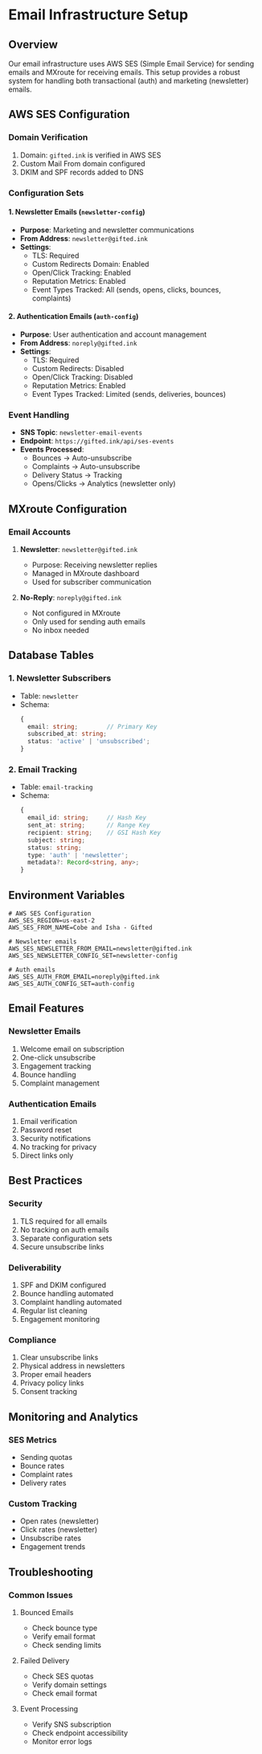# Email Infrastructure Setup

## Overview
Our email infrastructure uses AWS SES (Simple Email Service) for sending emails and MXroute for receiving emails. This setup provides a robust system for handling both transactional (auth) and marketing (newsletter) emails.

## AWS SES Configuration

### Domain Verification
1. Domain: `gifted.ink` is verified in AWS SES
2. Custom Mail From domain configured
3. DKIM and SPF records added to DNS

### Configuration Sets

#### 1. Newsletter Emails (`newsletter-config`)
- **Purpose**: Marketing and newsletter communications
- **From Address**: `newsletter@gifted.ink`
- **Settings**:
  - TLS: Required
  - Custom Redirects Domain: Enabled
  - Open/Click Tracking: Enabled
  - Reputation Metrics: Enabled
  - Event Types Tracked: All (sends, opens, clicks, bounces, complaints)

#### 2. Authentication Emails (`auth-config`)
- **Purpose**: User authentication and account management
- **From Address**: `noreply@gifted.ink`
- **Settings**:
  - TLS: Required
  - Custom Redirects: Disabled
  - Open/Click Tracking: Disabled
  - Reputation Metrics: Enabled
  - Event Types Tracked: Limited (sends, deliveries, bounces)

### Event Handling
- **SNS Topic**: `newsletter-email-events`
- **Endpoint**: `https://gifted.ink/api/ses-events`
- **Events Processed**:
  - Bounces → Auto-unsubscribe
  - Complaints → Auto-unsubscribe
  - Delivery Status → Tracking
  - Opens/Clicks → Analytics (newsletter only)

## MXroute Configuration

### Email Accounts
1. **Newsletter**: `newsletter@gifted.ink`
   - Purpose: Receiving newsletter replies
   - Managed in MXroute dashboard
   - Used for subscriber communication

2. **No-Reply**: `noreply@gifted.ink`
   - Not configured in MXroute
   - Only used for sending auth emails
   - No inbox needed

## Database Tables

### 1. Newsletter Subscribers
- Table: `newsletter`
- Schema:
  ```typescript
  {
    email: string;        // Primary Key
    subscribed_at: string;
    status: 'active' | 'unsubscribed';
  }
  ```

### 2. Email Tracking
- Table: `email-tracking`
- Schema:
  ```typescript
  {
    email_id: string;     // Hash Key
    sent_at: string;      // Range Key
    recipient: string;    // GSI Hash Key
    subject: string;
    status: string;
    type: 'auth' | 'newsletter';
    metadata?: Record<string, any>;
  }
  ```

## Environment Variables
```env
# AWS SES Configuration
AWS_SES_REGION=us-east-2
AWS_SES_FROM_NAME=Cobe and Isha - Gifted

# Newsletter emails
AWS_SES_NEWSLETTER_FROM_EMAIL=newsletter@gifted.ink
AWS_SES_NEWSLETTER_CONFIG_SET=newsletter-config

# Auth emails
AWS_SES_AUTH_FROM_EMAIL=noreply@gifted.ink
AWS_SES_AUTH_CONFIG_SET=auth-config
```

## Email Features

### Newsletter Emails
1. Welcome email on subscription
2. One-click unsubscribe
3. Engagement tracking
4. Bounce handling
5. Complaint management

### Authentication Emails
1. Email verification
2. Password reset
3. Security notifications
4. No tracking for privacy
5. Direct links only

## Best Practices

### Security
1. TLS required for all emails
2. No tracking on auth emails
3. Separate configuration sets
4. Secure unsubscribe links

### Deliverability
1. SPF and DKIM configured
2. Bounce handling automated
3. Complaint handling automated
4. Regular list cleaning
5. Engagement monitoring

### Compliance
1. Clear unsubscribe links
2. Physical address in newsletters
3. Proper email headers
4. Privacy policy links
5. Consent tracking

## Monitoring and Analytics

### SES Metrics
- Sending quotas
- Bounce rates
- Complaint rates
- Delivery rates

### Custom Tracking
- Open rates (newsletter)
- Click rates (newsletter)
- Unsubscribe rates
- Engagement trends

## Troubleshooting

### Common Issues
1. Bounced Emails
   - Check bounce type
   - Verify email format
   - Check sending limits

2. Failed Delivery
   - Check SES quotas
   - Verify domain settings
   - Check email format

3. Event Processing
   - Verify SNS subscription
   - Check endpoint accessibility
   - Monitor error logs 